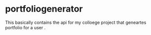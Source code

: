 # portfoliogenerator

This basically contains the api for my colloege project that geneartes portfolio for a user .

